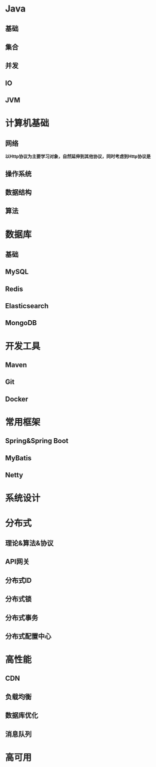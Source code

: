 # Java
## 基础
## 集合
## 并发
## IO
## JVM

# 计算机基础
## 网络
  **以Http协议为主要学习对象，自然延伸到其他协议，同时考虑到Http协议是**
## 操作系统
## 数据结构
## 算法

# 数据库
## 基础
## MySQL
## Redis
## Elasticsearch
## MongoDB

# 开发工具
## Maven
## Git
## Docker

# 常用框架
## Spring&Spring Boot
## MyBatis
## Netty

# 系统设计
## 

# 分布式
## 理论&算法&协议
## API网关
## 分布式ID
## 分布式锁
## 分布式事务
## 分布式配置中心

# 高性能
## CDN
## 负载均衡
## 数据库优化
## 消息队列

# 高可用
## 
